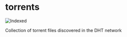 torrents 
========
![Indexed](https://img.shields.io/badge/indexed-237881-blue)

Collection of torrent files discovered in the DHT network
